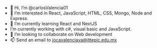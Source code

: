 - 👋 Hi, I’m @carlosValencia01
- 👀 I’m interested in React, JavaScript, HTML, CSS, Mongo, Node and Express.
- 🌱 I’m currently learning React and NextJS 
-   I’m currently working with c#, visual basic and JavaScript.
- 💞️ I’m looking to collaborate on Web development
- 📫 Send an email to jocavalenciava@ittepic.edu.mx

<!---
carlosValencia01/carlosValencia01 is a ✨ special ✨ repository because its `README.md` (this file) appears on your GitHub profile.
You can click the Preview link to take a look at your changes.
--->
